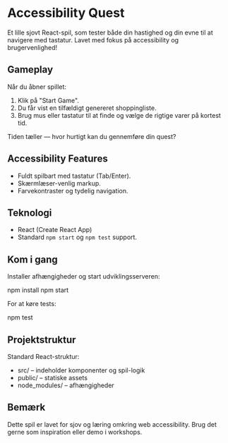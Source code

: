# Accessibility Quest

Et lille sjovt React-spil, som tester både din hastighed og din evne til at navigere med tastatur. Lavet med fokus på accessibility og brugervenlighed!

## Gameplay

Når du åbner spillet:
1. Klik på "Start Game".
2. Du får vist en tilfældigt genereret shoppingliste.
3. Brug mus eller tastatur til at finde og vælge de rigtige varer på kortest tid.

Tiden tæller — hvor hurtigt kan du gennemføre din quest?

## Accessibility Features

- Fuldt spilbart med tastatur (Tab/Enter).
- Skærmlæser-venlig markup.
- Farvekontraster og tydelig navigation.

## Teknologi

- React (Create React App)
- Standard `npm start` og `npm test` support.

## Kom i gang

Installer afhængigheder og start udviklingsserveren:

npm install
npm start

For at køre tests:

npm test

## Projektstruktur

Standard React-struktur:
- src/ – indeholder komponenter og spil-logik
- public/ – statiske assets
- node_modules/ – afhængigheder

## Bemærk

Dette spil er lavet for sjov og læring omkring web accessibility. Brug det gerne som inspiration eller demo i workshops.
